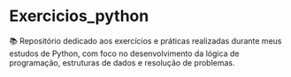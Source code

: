 # Exercicios_python
📚 Repositório dedicado aos exercícios e práticas realizadas durante meus estudos de Python, com foco no desenvolvimento da lógica de programação, estruturas de dados e resolução de problemas.
